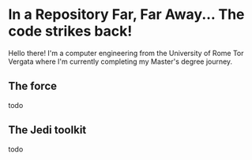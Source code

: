 # In a Repository Far, Far Away... The code strikes back!

Hello there! I'm a computer engineering from the University of Rome Tor Vergata where I'm currently completing my Master's degree journey.

## The force <!-- Stats -->
todo

## The Jedi toolkit <!-- Core proficiencies -->
todo
